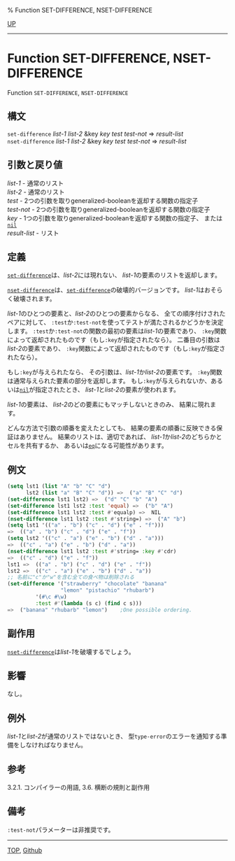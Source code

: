 % Function SET-DIFFERENCE, NSET-DIFFERENCE

[UP](14.2.html)  

---

# Function SET-DIFFERENCE, NSET-DIFFERENCE


Function `SET-DIFFERENCE`, `NSET-DIFFERENCE`


## 構文

`set-difference` *list-1* *list-2* &key *key* *test* *test-not* => *result-list*  
`nset-difference` *list-1* *list-2* &key *key* *test* *test-not* => *result-list*


## 引数と戻り値

*list-1* - 通常のリスト  
*list-2* - 通常のリスト  
*test* - 2つの引数を取りgeneralized-booleanを返却する関数の指定子  
*test-not* - 2つの引数を取りgeneralized-booleanを返却する関数の指定子  
*key* - 1つの引数を取りgeneralized-booleanを返却する関数の指定子、
または[`nil`](5.3.nil-variable.html)  
*result-list* - リスト


## 定義

[`set-difference`](14.2.set-difference.html)は、*list-2*には現れない、
*list-1*の要素のリストを返却します。

[`nset-difference`](14.2.set-difference.html)は、[`set-difference`](14.2.set-difference.html)の破壊的バージョンです。
*list-1*はおそらく破壊されます。

*list-1*のひとつの要素と、*list-2*のひとつの要素からなる、
全ての順序付けされたペアに対して、
`:test`か`:test-not`を使ってテストが満たされるかどうかを決定します。
`:test`か`:test-not`の関数の最初の要素は*list-1*の要素であり、
`:key`関数によって返却されたものです（もし`:key`が指定されたなら）。
二番目の引数は*list-2*の要素であり、
`:key`関数によって返却されたものです（もし`:key`が指定されたなら）。

もし`:key`が与えられたなら、
その引数は、*list-1*か*list-2*の要素です。
`:key`関数は通常与えられた要素の部分を返却します。
もし`:key`が与えられないか、あるいは[`nil`](5.3.nil-variable.html)が指定されたとき、
*list-1*と*list-2*の要素が使われます。

*list-1*の要素は、
*list-2*のどの要素にもマッチしないときのみ、
結果に現れます。

どんな方法で引数の順番を変えたとしても、
結果の要素の順番に反映できる保証はありません。
結果のリストは、適切であれば、
*list-1*か*list-2*のどちらかとセルを共有するか、
あるいは[`eq`](5.3.eq.html)になる可能性があります。


## 例文

```lisp
(setq lst1 (list "A" "b" "C" "d")
      lst2 (list "a" "B" "C" "d")) =>  ("a" "B" "C" "d")
(set-difference lst1 lst2) =>  ("d" "C" "b" "A")
(set-difference lst1 lst2 :test 'equal) =>  ("b" "A")
(set-difference lst1 lst2 :test #'equalp) =>  NIL 
(nset-difference lst1 lst2 :test #'string=) =>  ("A" "b")
(setq lst1 '(("a" . "b") ("c" . "d") ("e" . "f")))
=>  (("a" . "b") ("c" . "d") ("e" . "f")) 
(setq lst2 '(("c" . "a") ("e" . "b") ("d" . "a")))
=>  (("c" . "a") ("e" . "b") ("d" . "a")) 
(nset-difference lst1 lst2 :test #'string= :key #'cdr)
=>  (("c" . "d") ("e" . "f")) 
lst1 =>  (("a" . "b") ("c" . "d") ("e" . "f")) 
lst2 =>  (("c" . "a") ("e" . "b") ("d" . "a")) 
;; 名前に"c"か"w"を含む全ての食べ物は削除される
(set-difference '("strawberry" "chocolate" "banana"
                 "lemon" "pistachio" "rhubarb")
         '(#\c #\w)
         :test #'(lambda (s c) (find c s)))
=>  ("banana" "rhubarb" "lemon")    ;One possible ordering.
```


## 副作用

[`nset-difference`](14.2.set-difference.html)は*list-1*を破壊するでしょう。


## 影響

なし。


## 例外

*list-1*と*list-2*が通常のリストではないとき、
型`type-error`のエラーを通知する準備をしなければなりません。


## 参考

3.2.1. コンパイラーの用語,
3.6. 横断の規則と副作用


## 備考

`:test-not`パラメーターは非推奨です。


---
[TOP](index.html),  [Github](https://github.com/nptcl/npt-japanese)

